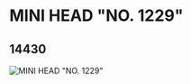 # MINI HEAD "NO. 1229"
## 14430
![MINI HEAD "NO. 1229"](https://lc-www-live-s.legocdn.com/media/bricks/5/2/6039681.jpg)